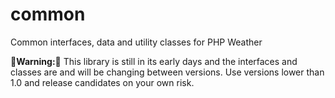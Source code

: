 # common

Common interfaces, data and utility classes for PHP Weather

**🚨Warning:🚨** This library is still in its early days 
and the interfaces and classes are and will be changing between
versions. Use versions lower than 1.0 and release candidates on your 
own risk.
